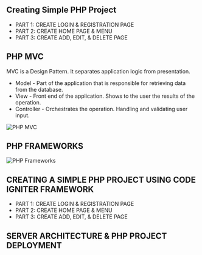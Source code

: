 ## Creating Simple PHP Project

- PART 1: CREATE LOGIN & REGISTRATION PAGE   
- PART 2: CREATE HOME PAGE & MENU
- PART 3: CREATE ADD, EDIT, & DELETE PAGE

## PHP MVC

MVC is a Design Pattern. It separates application logic from presentation.

- Model - Part of the application that is responsible for retrieving data from the database.
- View - Front end of the application. Shows to the user the results of the operation.
- Controller - Orchestrates the operation. Handling and validating user input.

![PHP MVC](http://1.bp.blogspot.com/-d14H9S_jETU/UUXzLGI5WEI/AAAAAAAAGrI/sryoSvLyKSU/s1600/Slide3.PNG)

## PHP FRAMEWORKS

![PHP Frameworks](http://www.seoessence.com/uploads/images/php_frameworks.png)


## CREATING A SIMPLE PHP PROJECT USING CODE IGNITER FRAMEWORK 

- PART 1: CREATE LOGIN & REGISTRATION PAGE
- PART 2: CREATE HOME PAGE & MENU 
- PART 3: CREATE ADD, EDIT, & DELETE PAGE

## SERVER ARCHITECTURE & PHP PROJECT DEPLOYMENT
